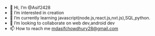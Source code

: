 - 👋 Hi, I’m @Asif2428
- 👀 I’m interested in creation
- 🌱 I’m currently learning javascript(node.js,react.js,nxt.js),SQL,python.
- 💞️ I’m looking to collaborate on web dev,android dev
- 📫 How to reach me mdasifchowdhury28@gmail.com

<!---
Asif2428/Asif2428 is a ✨ special ✨ repository because its `README.md` (this file) appears on your GitHub profile.
You can click the Preview link to take a look at your changes.
--->
